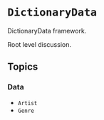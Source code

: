 # ``DictionaryData``

DictionaryData framework.

Root level discussion.

## Topics

### Data

- ``Artist``
- ``Genre``

<!-- Copyright (c) 2023 Apple Inc and the Swift Project authors. All Rights Reserved. -->
